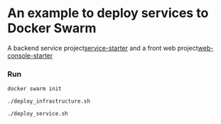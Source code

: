# An example to deploy services to Docker Swarm




A backend service project[service-starter](https://github.com/ypzhuang/service_starter)
and a front web project[web-console-starter](https://github.com/ypzhuang/web-console-starter)


### Run
```
docker swarm init
```

```       
./deploy_infrastructure.sh
```

```
./deploy_service.sh
```
